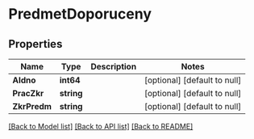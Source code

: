 # PredmetDoporuceny

## Properties
Name | Type | Description | Notes
------------ | ------------- | ------------- | -------------
**AIdno** | **int64** |  | [optional] [default to null]
**PracZkr** | **string** |  | [optional] [default to null]
**ZkrPredm** | **string** |  | [optional] [default to null]

[[Back to Model list]](../README.md#documentation-for-models) [[Back to API list]](../README.md#documentation-for-api-endpoints) [[Back to README]](../README.md)


